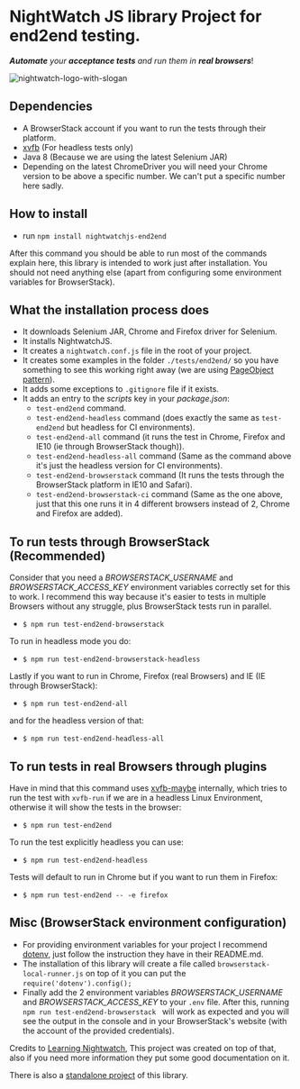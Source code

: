 # NightWatch JS library Project for end2end testing.

_**Automate** your **acceptance tests** and run them in **real browsers**_!

![nightwatch-logo-with-slogan](https://cloud.githubusercontent.com/assets/194400/16045809/099207e2-3242-11e6-99d4-99b227d7a38a.png)


## Dependencies
* A BrowserStack account if you want to run the tests through their platform.
* [xvfb](http://tobyho.com/2015/01/09/headless-browser-testing-xvfb/) (For headless tests only)
* Java 8 (Because we are using the latest Selenium JAR)
* Depending on the latest ChromeDriver you will need your Chrome version to be above a specific number.
We can't put a specific number here sadly.

## How to install

* run ```npm install nightwatchjs-end2end```

After this command you should be able to run most of the commands explain here, this library is intended to work just after installation. You should not need anything else (apart from configuring some environment variables for BrowserStack).

## What the installation process does
* It downloads Selenium JAR, Chrome and Firefox driver for Selenium.
* It installs NightwatchJS.
* It creates a ``nightwatch.conf.js`` file in the root of your project.
* It creates some examples in the folder ``./tests/end2end/`` so you have something to see this working right away (we are using [PageObject pattern](https://martinfowler.com/bliki/PageObject.html)).
* It adds some exceptions to ``.gitignore`` file if it exists.
* It adds an entry to the _scripts_ key in your _package.json_:
    * ``test-end2end`` command.
    * ``test-end2end-headless`` command (does exactly the same as ``test-end2end`` but headless for CI environments).
    * ``test-end2end-all`` command (it runs the test in Chrome, Firefox and IE10 (ie through BrowserStack though)).
    * ``test-end2end-headless-all`` command (Same as the command above it's just the headless version for CI environments).
    * ``test-end2end-browserstack`` command (It runs the tests through the BrowserStack platform in IE10 and Safari).
    * ``test-end2end-browserstack-ci`` command (Same as the one above, just that this one runs it in 4 different browsers instead of 2, Chrome and Firefox are added).

## To run tests through BrowserStack (Recommended)

Consider that you need a _BROWSERSTACK_USERNAME_ and _BROWSERSTACK_ACCESS_KEY_ environment variables correctly set for this to work.
I recommend this way because it's easier to tests in multiple Browsers without any struggle, plus BrowserStack tests run in parallel.

* ``$ npm run test-end2end-browserstack``

To run in headless mode you do:

* ``$ npm run test-end2end-browserstack-headless``

Lastly if you want to run in Chrome, Firefox (real Browsers) and IE (IE through BrowserStack):

* ```$ npm run test-end2end-all```

and for the headless version of that:

* ``$ npm run test-end2end-headless-all``

## To run tests in real Browsers through plugins

Have in mind that this command uses [xvfb-maybe](https://www.npmjs.com/package/xvfb-maybe) internally, which tries to run the test with ``xvfb-run`` if we are in a headless Linux Environment, otherwise it will show the tests in the browser:

* ```$ npm run test-end2end```

To run the test explicitly headless you can use:

* ```$ npm run test-end2end-headless```

Tests will default to run in Chrome but if you want to run them in Firefox:

* ```$ npm run test-end2end -- -e firefox```

## Misc (BrowserStack environment configuration)

* For providing environment variables for your project I recommend [dotenv](https://www.npmjs.com/package/dotenv), just follow the instruction they have in their README.md.
* The installation of this library will create a file  called ``browserstack-local-runner.js`` on top of it you can put the ``require('dotenv').config();``
* Finally add the 2 environment variables _BROWSERSTACK_USERNAME_ and _BROWSERSTACK_ACCESS_KEY_ to your ``.env`` file. After this, running ``npm run test-end2end-browserstack `` will work as expected and you will see the output in the console and in your BrowserStack's website (with the account of the provided credentials).


Credits to [Learning Nightwatch](https://github.com/dwyl/learn-nightwatch), This project was created on top of that, also if you need more information they put some good documentation on it.

There is also a [standalone project](https://github.com/bixlabs/nightwatchjs-end-2-end-standalone) of this library.
